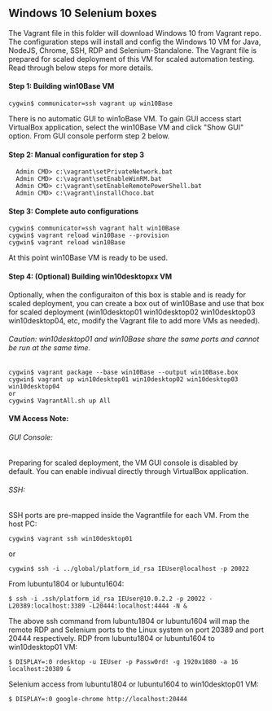 ## Windows 10 Selenium boxes
The Vagrant file in this folder will download Windows 10 from Vagrant repo. The configuration steps will install and config the Windows 10 VM for Java, NodeJS, Chrome, SSH, RDP and Selenium-Standalone.
The Vagrant file is prepared for scaled deployment of this VM for scaled automation testing.
Read through below steps for more details.

#### Step 1: Building win10Base VM
```
cygwin$ communicator=ssh vagrant up win10Base
```
There is no automatic GUI to win1oBase VM. To gain GUI access start VirtualBox application, select the win10Base VM and click "Show GUI" option.
From GUI console perform step 2 below.

#### Step 2: Manual configuration for step 3 
```
  Admin CMD> c:\vagrant\setPrivateNetwork.bat
  Admin CMD> c:\vagrant\setEnableWinRM.bat
  Admin CMD> c:\vagrant\setEnableRemotePowerShell.bat
  Admin CMD> c:\vagrant\installChoco.bat
```

#### Step 3: Complete auto configurations
```
cygwin$ communicator=ssh vagrant halt win10Base
cygwin$ vagrant reload win10Base --provision
cygwin$ vagrant reload win10Base
```
At this point win10Base VM is ready to be used.

#### Step 4: (Optional) Building win10desktopxx VM
Optionally, when the configuraiton of this box is stable and is ready for scaled deployment, you can create a box out of win10Base and use that box for scaled deployment (win10desktop01 win10desktop02 win10desktop03 win10desktop04, etc, modify the Vagrant file to add more VMs as needed).
###### Caution: win10desktop01 and win10Base share the same ports and cannot be run at the same time.
```
cygwin$ vagrant package --base win10Base --output win10Base.box
cygwin$ vagrant up win10desktop01 win10desktop02 win10desktop03 win10desktop04
or
cygwin$ VagrantAll.sh up All
```

#### VM Access Note:
###### GUI Console:
Preparing for scaled deployment, the VM GUI console is disabled by default. You can enable indivual directly through VirtualBox application.
###### SSH:
SSH ports are pre-mapped inside the Vagrantfile for each VM.
From the host PC:
```
cygwin$ vagrant ssh win10desktop01
```
or
```
cygwin$ ssh -i ../global/platform_id_rsa IEUser@localhost -p 20022
```
From lubuntu1804 or lubuntu1604:
```
$ ssh -i .ssh/platform_id_rsa IEUser@10.0.2.2 -p 20022 -L20389:localhost:3389 -L20444:localhost:4444 -N &
```
The above ssh command from lubuntu1804 or lubuntu1604 will map the remote RDP and Selenium ports to the Linux system on port 20389 and port 20444 respectively.
RDP from lubuntu1804 or lubuntu1604 to win10desktop01 VM:
```
$ DISPLAY=:0 rdesktop -u IEUser -p Passw0rd! -g 1920x1080 -a 16 localhost:20389 &
```
Selenium access from lubuntu1804 or lubuntu1604 to win10desktop01 VM:
```
$ DISPLAY=:0 google-chrome http://localhost:20444
```
